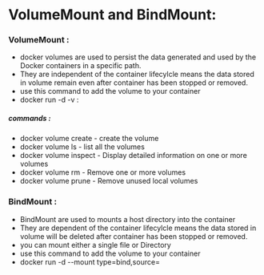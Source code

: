 # VolumeMount and BindMount:

### VolumeMount :
* docker volumes are used to persist the data generated and used by the Docker containers in a specific path.
* They are independent of the container lifecylcle means the data stored in volume remain even after 
container has been stopped or removed.
* use this command to add the volume to your container
* docker run -d -v <volumename>:<directorypath> <ImageName or Id>


##### commands :
* docker volume create <VolumeName> - create the volume
* docker volume ls - list all the volumes
* docker volume inspect - Display detailed information on one or more volumes
* docker volume rm - Remove one or more volumes
* docker volume prune - Remove unused local volumes

### BindMount :
* BindMount are used to mounts a host directory into the container
* They are dependent of the container lifecylcle means the data stored in volume will be deleted after 
container has been stopped or removed.
* you can mount either a single file or Directory
* use this command to add the volume to your container
* docker run -d --mount type=bind,source=<directorypath> <ImageName or Id>
